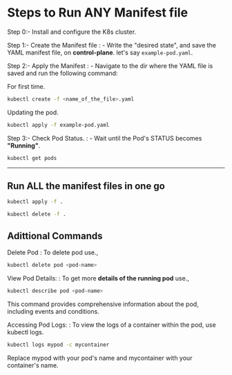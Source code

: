 # Steps to Run ANY Manifest file

Step 0:- Install and configure the K8s cluster.

Step 1:- Create the Manifest file
: - Write the "desired state", and save the YAML manifest file, on **control-plane**. let's say `example-pod.yaml`.

Step 2:- Apply the Manifest
: - Navigate to the dir where the YAML file is saved and run the following command:

For first time.

```bash
kubectl create -f <name_of_the_file>.yaml
```

Updating the pod.

```bash
kubectl apply -f example-pod.yaml
```

Step 3:- Check Pod Status.
: - Wait until the Pod's STATUS becomes **"Running"**.

```bash
kubectl get pods
```

---

## Run ALL the manifest files in one go

```bash
kubectl apply -f .
```

```bash
kubectl delete -f .
```

## Adittional Commands

Delete Pod
: To delete pod use.,

```bash
kubectl delete pod <pod-name>
```

View Pod Details:
: To get more **details of the running pod** use.,

```bash
kubectl describe pod <pod-name>
```

This command provides comprehensive information about the pod, including events and conditions.

Accessing Pod Logs:
: To view the logs of a container within the pod, use kubectl logs.

```bash
kubectl logs mypod -c mycontainer
```

Replace mypod with your pod's name and mycontainer with your container's name.
